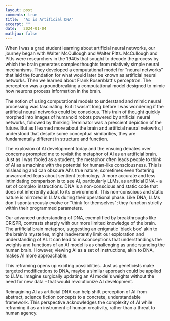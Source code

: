 ```yaml
---
layout: post
comments: true
title:  "AI is Artificial DNA"
excerpt: ""
date:   2024-01-04
mathjax: false
---
```


When I was a grad student learning about artificial neural networks, our journey began with Walter McCullough and Walter Pitts. McCullough and Pitts were researchers in the 1940s that sought to decode the process by which the brain generates complex thoughts from relatively simple neural mechanisms. They developed a computational model for "neural networks" that laid the foundation for what would later be known as artificial neural networks. Then we learned about Frank Rosenblatt's perceptron. The perceptron was a groundbreaking a computational model designed to mimic how neurons process information in the brain.

The notion of using computational models to understand and mimic neural processing was fascinating. But it wasn't long before I was wondering if the artificial neural networks could be conscious. This train of thought quickly morphed into images of humanoid robots powered by artificial neural networks, followed by thinking Terminator was a prescient depiction of the future. But as I learned more about the brain and artificial neural netowrks, I understood that despite some conceptual similarities, they are fundamentally different in structure and function.

The explosion of AI development today and the ensuing debates over concerns prompted me to revisit the metaphor of AI as an artificial brain. Just as I was fooled as a student, the metaphor often leads people to think of AI as a machine with the potential for human-like consciousness. This is misleading and can obscure AI's true nature, sometimes even fostering unwarranted fears about sentient technology. A more accurate and less intimidating comparison is to see AI, particularly LLMs, as artificial DNA – a set of complex instructions. DNA is a non-conscious and static code that does not inherently adapt to its environment. This non-conscious and static nature is mirrored in LLMs during their operational phase. Like DNA, LLMs don't spontaneously evolve or "think for themselves"; they function strictly within their programmed parameters.

Our advanced understanding of DNA, exemplified by breakthroughs like CRISPR, contrasts sharply with our more limited knowledge of the brain. The artificial brain metaphor, suggesting an enigmatic 'black box' akin to the brain's mysteries, might inadvertently limit our exploration and understanding of AI. It can lead to misconceptions that understandings the weights and functions of an AI model is as challenging as understanding the human brain. However, viewing AI as a set of instructions, akin to DNA, makes AI more approachable.

This reframing opens up exciting possibilities. Just as geneticists make targeted modifications to DNA, maybe a similar approach could be applied to LLMs. Imagine surgically updating an AI model's weights without the need for new data – that would revolutionize AI development.

Reimagining AI as artificial DNA can help shift perception of AI from abstract, science fiction concepts to a concrete, understandable framework. This perspective acknowledges the complexity of AI while reframing it as an instrument of human creativity, rather than a threat to human agency.
